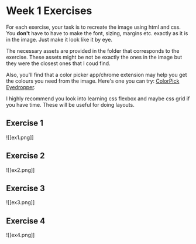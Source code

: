 

# Week 1 Exercises

For each exercise, your task is to recreate the image using html and css. You **don't** have to have to make the font, sizing, margins etc. exactly as it is in the image. Just make it look like it by eye.

The necessary assets are provided in the folder that corresponds to the exercise. These assets might be not be exactly the ones in the image but they were the closest ones that I coud find.

Also, you'll find that a color picker app/chrome extension may help you get the colours you need from the image.  Here's one you can try: [ColorPick Eyedropper](https://chrome.google.com/webstore/detail/colorpick-eyedropper/ohcpnigalekghcmgcdcenkpelffpdolg).

I highly recommend you look into learning css flexbox and maybe css grid if you have time. These will be useful for doing layouts.



## Exercise 1
![[ex1.png]]


## Exercise 2
![[ex2.png]]




## Exercise 3
![[ex3.png]]



## Exercise 4
![[ex4.png]]
